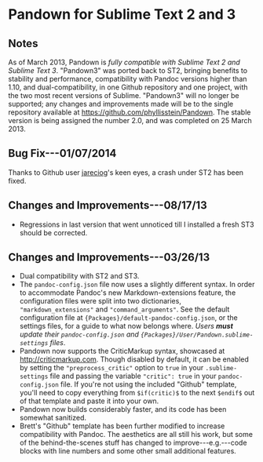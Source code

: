 # Pandown for Sublime Text 2 and 3

## Notes
As of March 2013, Pandown is _fully compatible with Sublime Text 2 and Sublime Text 3_. "Pandown3" was ported back to ST2, bringing benefits to stability and performance, compatibility with Pandoc versions higher than 1.10, and dual-compatibility, in one Github repository and one project, with the two most recent versions of Sublime. "Pandown3" will no longer be supported; any changes and improvements made will be to the single repository available at <https://github.com/phyllisstein/Pandown>. The stable version is being assigned the number 2.0, and was completed on 25 March 2013.

## Bug Fix---01/07/2014
Thanks to Github user [jareciog](https://github.com/jareciog)'s keen eyes, a crash under ST2 has been fixed.

## Changes and Improvements---08/17/13
* Regressions in last version that went unnoticed till I installed a fresh ST3 should be corrected.

## Changes and Improvements---03/26/13
* Dual compatibility with ST2 and ST3.
* The `pandoc-config.json` file now uses a slightly different syntax. In order to accommodate Pandoc's new Markdown-extensions feature, the configuration files were split into two dictionaries, `"markdown_extensions"` and `"command_arguments"`. See the default configuration file at `{Packages}/default-pandoc-config.json`, or the settings files, for a guide to what now belongs where. _Users **must** update their `pandoc-config.json` and `{Packages}/User/Pandown.sublime-settings` files_.
* Pandown now supports the CriticMarkup syntax, showcased at <http://criticmarkup.com>. Though disabled by default, it can be enabled by setting the `"preprocess_critic"` option to `true` in your `.sublime-settings` file and passing the variable `"critic": true` in your `pandoc-config.json` file. If you're not using the included "Github" template, you'll need to copy everything from `$if(critic)$` to the next `$endif$` out of that template and paste it into your own.
* Pandown now builds considerably faster, and its code has been somewhat sanitized.
* Brett's "Github" template has been further modified to increase compatibility with Pandoc. The aesthetics are all still his work, but some of the behind-the-scenes stuff has changed to improve---e.g.---code blocks with line numbers and some other small additional features.
